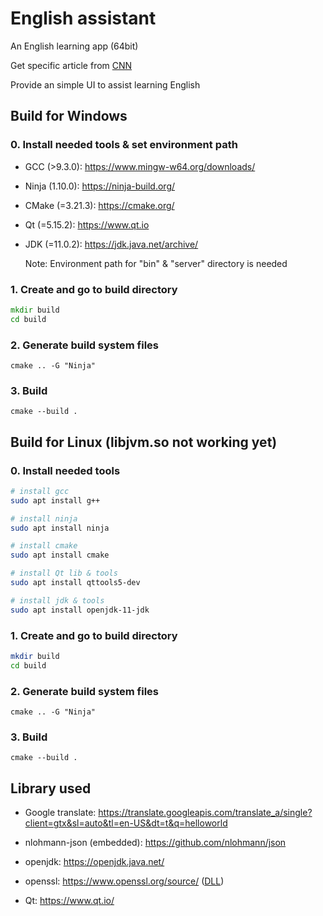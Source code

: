 # English assistant

An English learning app (64bit)

Get specific article from [CNN](https://edition.cnn.com/)

Provide an simple UI to assist learning English

## Build for Windows

### 0. Install needed tools & set environment path

- GCC (>9.3.0): https://www.mingw-w64.org/downloads/

- Ninja (1.10.0): https://ninja-build.org/

- CMake (=3.21.3): https://cmake.org/

- Qt (=5.15.2): https://www.qt.io

- JDK (=11.0.2): https://jdk.java.net/archive/

  Note: Environment path for "bin" & "server" directory is needed

### 1. Create and go to build directory

```cmd
mkdir build
cd build
```

### 2. Generate build system files

`cmake .. -G "Ninja"`

### 3. Build

`cmake --build .`

## Build for Linux (libjvm.so not working yet)

### 0. Install needed tools

```sh
# install gcc
sudo apt install g++

# install ninja
sudo apt install ninja

# install cmake
sudo apt install cmake

# install Qt lib & tools
sudo apt install qttools5-dev

# install jdk & tools
sudo apt install openjdk-11-jdk
```

### 1. Create and go to build directory

```sh
mkdir build
cd build
```

### 2. Generate build system files

`cmake .. -G "Ninja"`

### 3. Build

`cmake --build .`


## Library used

- Google translate: https://translate.googleapis.com/translate_a/single?client=gtx&sl=auto&tl=en-US&dt=t&q=helloworld

- nlohmann-json (embedded): https://github.com/nlohmann/json

- openjdk: https://openjdk.java.net/

- openssl: https://www.openssl.org/source/ ([DLL](https://slproweb.com/products/Win32OpenSSL.html))

- Qt: https://www.qt.io/
